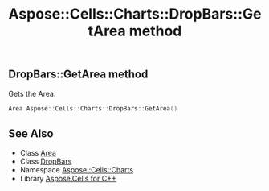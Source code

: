 ﻿---
title: Aspose::Cells::Charts::DropBars::GetArea method
linktitle: GetArea
second_title: Aspose.Cells for C++ API Reference
description: 'Aspose::Cells::Charts::DropBars::GetArea method. Gets the Area in C++.'
type: docs
weight: 700
url: /cpp/aspose.cells.charts/dropbars/getarea/
---
## DropBars::GetArea method


Gets the Area.

```cpp
Area Aspose::Cells::Charts::DropBars::GetArea()
```

## See Also

* Class [Area](../../../aspose.cells.drawing/area/)
* Class [DropBars](../)
* Namespace [Aspose::Cells::Charts](../../)
* Library [Aspose.Cells for C++](../../../)
